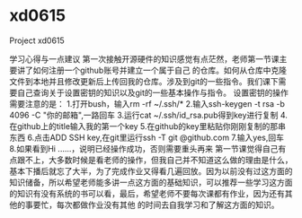 # xd0615
Project xd0615

学习心得与一点建议
第一次接触开源硬件的知识感觉有点茫然，老师第一节课主要讲了如何注册一个github账号并建立一个属于自己 的仓库。如何从仓库中克隆文件到本地并且修改更新后上传回我的仓库。涉及到git的一些指令。我们课下需要自己查询关于设置密钥的知识以及git的一些基本操作与指令。
设置密钥的操作需要注意的是：
1.打开bush，输入rm -rf ~/.ssh/*
2.输入ssh-keygen -t rsa -b 4096 -C "你的邮箱",一路回车
3.运行cat ~/.ssh/id_rsa.pub得到key进行复制
4.在github上的title输入我的第一个key
5.在github的key里粘贴你刚刚复制的那串东西
6.点击ADD SSH key,在git里运行ssh -T git @github.com
7.输入yes,回车
8.如果看到Hi ......，说明已经操作成功，否则需要重头再来
第一节课觉得自己有点跟不上，大多数时候是看老师的操作，但我自己并不知道这么做的理由是什么，基本下播后就忘了大半，为了完成作业又得看几遍回放。因为以前没有过这方面的知识储备，所以希望老师能多讲一点这方面的基础知识，可以推荐一些学习这方面的知识有没有系统的书可以看，最后，希望老师不要每次课都有作业，因为还有其他的事要忙，每次都做作业没有其他 的时间去自我学习和了解这方面的知识。
